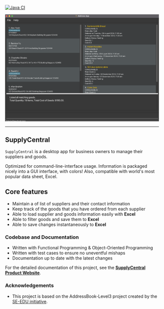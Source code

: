 [![Java CI](https://github.com/AY2425S1-CS2103-F10-1/tp/actions/workflows/gradle.yml/badge.svg)](https://github.com/AY2425S1-CS2103-F10-1/tp/actions/workflows/gradle.yml)

![Ui](images/Readme-ui.png)

---

## SupplyCentral
`SupplyCentral` is a desktop app for business owners to manage their suppliers and goods.

Optimized for command-line-interface usage. Information is packaged nicely into a GUI interface, with colors! Also,
compatible with world's most popular data sheet, Excel.

## Core features
- Maintain a of list of suppliers and their contact information
- Keep track of the goods that you have ordered from each supplier
- Able to load supplier and goods information easily with **Excel**
- Able to filter goods and save them to **Excel**
- Able to save changes instantaneously to **Excel**

### Codebase and Documentation
* Written with Functional Programming & Object-Oriented Programming
* Written with test cases to ensure no uneventful mishaps
* Documentation up to date with the latest changes

For the detailed documentation of this project, see the **[SupplyCentral Product Website](https://ay2425s1-cs2103-f10-1.github.io/tp/)**.

### Acknowledgements
* This project is based on the AddressBook-Level3 project created by the [SE-EDU initiative](https://se-education.org).
